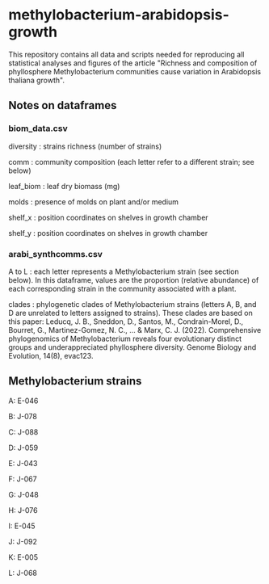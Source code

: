 # methylobacterium-arabidopsis-growth

This repository contains all data and scripts needed for reproducing all statistical analyses and figures of the article "Richness and composition of phyllosphere Methylobacterium communities cause variation in Arabidopsis thaliana growth".

## Notes on dataframes

### biom_data.csv

diversity : strains richness (number of strains) 

comm : community composition (each letter refer to a different strain; see below)

leaf_biom : leaf dry biomass (mg)

molds : presence of molds on plant and/or medium

shelf_x : position coordinates on shelves in growth chamber

shelf_y : position coordinates on shelves in growth chamber

### arabi_synthcomms.csv

A to L : each letter represents a Methylobacterium strain (see section below). In this dataframe, values are the proportion (relative abundance) of each corresponding strain in the community associated with a plant.

clades : phylogenetic clades of Methylobacterium strains (letters A, B, and D are unrelated to letters assigned to strains). These clades are based on this paper: 
Leducq, J. B., Sneddon, D., Santos, M., Condrain-Morel, D., Bourret, G., Martinez-Gomez, N. C., ... & Marx, C. J. (2022). Comprehensive phylogenomics of Methylobacterium reveals four evolutionary distinct groups and underappreciated phyllosphere diversity. Genome Biology and Evolution, 14(8), evac123.

## Methylobacterium strains

A: E-046

B: J-078

C: J-088

D: J-059

E: J-043

F: J-067

G: J-048

H: J-076

I: E-045

J: J-092

K: E-005

L: J-068
